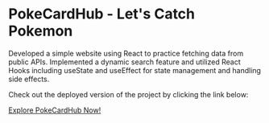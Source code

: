 # PokeCardHub - Let's Catch Pokemon

Developed a simple website using React to practice fetching data from public APIs. Implemented a dynamic search feature and utilized React Hooks including useState and useEffect for state management and handling side effects.  

Check out the deployed version of the project by clicking the link below:  

[Explore PokeCardHub Now!](pokecardhub.netlify.app)

